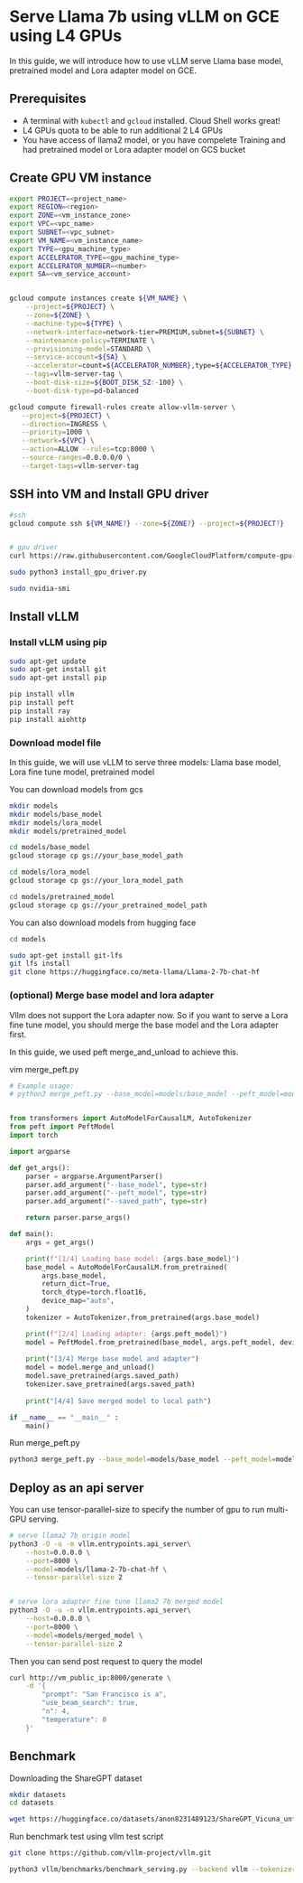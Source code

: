 # Serve Llama 7b using vLLM on GCE using L4 GPUs

In this guide, we will introduce how to use vLLM serve Llama base model, pretrained model and Lora adapter model on GCE.


## Prerequisites
*   A terminal with `kubectl` and `gcloud` installed. Cloud Shell works great!
*   L4 GPUs quota to be able to run additional 2 L4 GPUs
*   You have access of llama2 model,  or you have compelete Training and had pretrained model or Lora adapter model on GCS bucket

## Create GPU VM instance

```bash
export PROJECT=<project_name>
export REGION=<region>
export ZONE=<vm_instance_zone>
export VPC=<vpc_name>
export SUBNET=<vpc_subnet>
export VM_NAME=<vm_instance_name>
export TYPE=<gpu_machine_type>
export ACCELERATOR_TYPE=<gpu_machine_type>
export ACCELERATOR_NUMBER=<number>
export SA=<vm_service_account>


gcloud compute instances create ${VM_NAME} \
    --project=${PROJECT} \
    --zone=${ZONE} \
    --machine-type=${TYPE} \
    --network-interface=network-tier=PREMIUM,subnet=${SUBNET} \
    --maintenance-policy=TERMINATE \
    --provisioning-model=STANDARD \
    --service-account=${SA} \
    --accelerator=count=${ACCELERATOR_NUMBER},type=${ACCELERATOR_TYPE} \
    --tags=vllm-server-tag \
    --boot-disk-size=${BOOT_DISK_SZ:-100} \
    --boot-disk-type=pd-balanced

gcloud compute firewall-rules create allow-vllm-server \
   --project=${PROJECT} \
   --direction=INGRESS \
   --priority=1000 \
   --network=${VPC} \
   --action=ALLOW --rules=tcp:8000 \
   --source-ranges=0.0.0.0/0 \
   --target-tags=vllm-server-tag

```



## SSH into VM and Install GPU driver
```bash
#ssh
gcloud compute ssh ${VM_NAME?} --zone=${ZONE?} --project=${PROJECT?}


# gpu driver
curl https://raw.githubusercontent.com/GoogleCloudPlatform/compute-gpu-installation/main/linux/install_gpu_driver.py --output install_gpu_driver.py

sudo python3 install_gpu_driver.py

sudo nvidia-smi

```

## Install vLLM

### Install vLLM using pip
```bash
sudo apt-get update
sudo apt-get install git
sudo apt-get install pip

pip install vllm
pip install peft
pip install ray
pip install aiohttp
```

### Download model file
In this guide, we will use vLLM to serve three models: Llama base model, Lora fine tune model, pretrained model

You can download models from gcs

```bash
mkdir models
mkdir models/base_model
mkdir models/lora_model
mkdir models/pretrained_model

cd models/base_model
gcloud storage cp gs://your_base_model_path

cd models/lora_model
gcloud storage cp gs://your_lora_model_path

cd models/pretrained_model
gcloud storage cp gs://your_pretrained_model_path

```

You can also download models from hugging face
```bash
cd models

sudo apt-get install git-lfs
git lfs install
git clone https://huggingface.co/meta-llama/Llama-2-7b-chat-hf
```


### (optional) Merge base model and lora adapter


Vllm does not support the Lora adapter now. So if you want to serve a Lora fine tune model, you should merge the base model and the Lora adapter first.

In this guide, we used peft merge_and_unload to achieve this.

vim merge_peft.py

[embedmd]:# (merge_peft.py)
```python
# Example usage:
# python3 merge_peft.py --base_model=models/base_model --peft_model=models/lora_model --saved_path=models/merged_model


from transformers import AutoModelForCausalLM, AutoTokenizer
from peft import PeftModel
import torch

import argparse

def get_args():
    parser = argparse.ArgumentParser()
    parser.add_argument("--base_model", type=str)
    parser.add_argument("--peft_model", type=str)
    parser.add_argument("--saved_path", type=str)

    return parser.parse_args()

def main():
    args = get_args()

    print(f"[1/4] Loading base model: {args.base_model}")
    base_model = AutoModelForCausalLM.from_pretrained(
        args.base_model,
        return_dict=True,
        torch_dtype=torch.float16,
        device_map="auto",
    )
    tokenizer = AutoTokenizer.from_pretrained(args.base_model)

    print(f"[2/4] Loading adapter: {args.peft_model}")
    model = PeftModel.from_pretrained(base_model, args.peft_model, device_map="auto")
    
    print("[3/4] Merge base model and adapter")
    model = model.merge_and_unload()
    model.save_pretrained(args.saved_path)
    tokenizer.save_pretrained(args.saved_path)
    
    print("[4/4] Save merged model to local path")

if __name__ == "__main__" :
    main()

```

Run merge_peft.py
```bash
python3 merge_peft.py --base_model=models/base_model --peft_model=models/lora_model --saved_path=models/merged_model
```

## Deploy as an api server

You can use tensor-parallel-size to specify the number of gpu to run multi-GPU serving.
```bash
# serve llama2 7b origin model
python3 -O -u -m vllm.entrypoints.api_server\
    --host=0.0.0.0 \
    --port=8000 \
    --model=models/llama-2-7b-chat-hf \
    --tensor-parallel-size 2


# serve lora adapter fine tune llama2 7b merged model
python3 -O -u -m vllm.entrypoints.api_server\
    --host=0.0.0.0 \
    --port=8000 \
    --model=models/merged_model \
    --tensor-parallel-size 2 
```

Then you can send post request to query the model
```bash
curl http://vm_public_ip:8000/generate \
    -d '{
        "prompt": "San Francisco is a",
        "use_beam_search": true,
        "n": 4,
        "temperature": 0
    }'

```

## Benchmark
Downloading the ShareGPT dataset
```bash
mkdir datasets
cd datasets

wget https://huggingface.co/datasets/anon8231489123/ShareGPT_Vicuna_unfiltered/resolve/main/ShareGPT_V3_unfiltered_cleaned_split.json
```

Run benchmark test using vllm test script


```bash
git clone https://github.com/vllm-project/vllm.git

python3 vllm/benchmarks/benchmark_serving.py --backend vllm --tokenizer models/llama-2-7b-chat-hf --dataset datasets/ShareGPT_V3_unfiltered_cleaned_split.json --host 0.0.0.0 --port 8000
```
